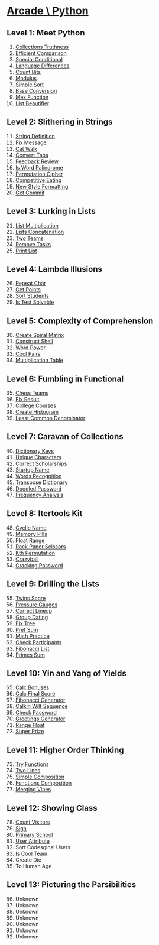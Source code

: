 # [Arcade \ Python](https://app.codesignal.com/arcade/python-arcade/)

## Level 1: Meet Python

1. [Collections Truthness](https://github.com/RevansChen/online-judge/tree/master/Codefights/arcade/python-arcade/level-1/1.Collections-Truthness/)
2. [Efficient Comparison](https://github.com/RevansChen/online-judge/tree/master/Codefights/arcade/python-arcade/level-1/2.Efficient-Comparison/)
3. [Special Conditional](https://github.com/RevansChen/online-judge/tree/master/Codefights/arcade/python-arcade/level-1/3.Special-Conditional/)
4. [Language Differences](https://github.com/RevansChen/online-judge/tree/master/Codefights/arcade/python-arcade/level-1/4.Language-Differences/)
5. [Count Bits](https://github.com/RevansChen/online-judge/tree/master/Codefights/arcade/python-arcade/level-1/5.Count-Bits/)
6. [Modulus](https://github.com/RevansChen/online-judge/tree/master/Codefights/arcade/python-arcade/level-1/6.Modulus/)
7. [Simple Sort](https://github.com/RevansChen/online-judge/tree/master/Codefights/arcade/python-arcade/level-1/7.Simple-Sort/)
8. [Base Conversion](https://github.com/RevansChen/online-judge/tree/master/Codefights/arcade/python-arcade/level-1/8.Base-Conversion/)
9. [Mex Function](https://github.com/RevansChen/online-judge/tree/master/Codefights/arcade/python-arcade/level-1/9.Mex-Function/)
10. [List Beautifier](https://github.com/RevansChen/online-judge/tree/master/Codefights/arcade/python-arcade/level-1/10.List-Beautifier/)

## Level 2: Slithering in Strings

11. [String Definition](https://github.com/RevansChen/online-judge/tree/master/Codefights/arcade/python-arcade/level-2/11.String-Definition/)
12. [Fix Message](https://github.com/RevansChen/online-judge/tree/master/Codefights/arcade/python-arcade/level-2/12.Fix-Message/)
13. [Cat Walk](https://github.com/RevansChen/online-judge/tree/master/Codefights/arcade/python-arcade/level-2/13.Cat-Walk/)
14. [Convert Tabs](https://github.com/RevansChen/online-judge/tree/master/Codefights/arcade/python-arcade/level-2/14.Convert-Tabs/)
15. [Feedback Review](https://github.com/RevansChen/online-judge/tree/master/Codefights/arcade/python-arcade/level-2/15.Feedback-Review/)
16. [Is Word Palindrome](https://github.com/RevansChen/online-judge/tree/master/Codefights/arcade/python-arcade/level-2/16.Is-Word-Palindrome/)
17. [Permutation Cipher](https://github.com/RevansChen/online-judge/tree/master/Codefights/arcade/python-arcade/level-2/17.Permutation-Cipher/)
18. [Competitive Eating](https://github.com/RevansChen/online-judge/tree/master/Codefights/arcade/python-arcade/level-2/18.Competitive-Eating/)
19. [New Style Formatting](https://github.com/RevansChen/online-judge/tree/master/Codefights/arcade/python-arcade/level-2/19.New-Style-Formatting/)
20. [Get Commit](https://github.com/RevansChen/online-judge/tree/master/Codefights/arcade/python-arcade/level-2/20.Get-Commit/)

## Level 3: Lurking in Lists

21. [List Multiplication](https://github.com/RevansChen/online-judge/tree/master/Codefights/arcade/python-arcade/level-3/21.List-Multiplication/)
22. [Lists Concatenation](https://github.com/RevansChen/online-judge/tree/master/Codefights/arcade/python-arcade/level-3/22.Lists-Concatenation/)
23. [Two Teams](https://github.com/RevansChen/online-judge/tree/master/Codefights/arcade/python-arcade/level-3/23.Two-Teams/)
24. [Remove Tasks](https://github.com/RevansChen/online-judge/tree/master/Codefights/arcade/python-arcade/level-3/24.Remove-Tasks/)
25. [Print List](https://github.com/RevansChen/online-judge/tree/master/Codefights/arcade/python-arcade/level-3/25.Print-List/)

## Level 4: Lambda Illusions

26. [Repeat Char](https://github.com/RevansChen/online-judge/tree/master/Codefights/arcade/python-arcade/level-4/26.Repeat-Char/)
27. [Get Points](https://github.com/RevansChen/online-judge/tree/master/Codefights/arcade/python-arcade/level-4/27.Get-Points/)
28. [Sort Students](https://github.com/RevansChen/online-judge/tree/master/Codefights/arcade/python-arcade/level-4/28.Sort-Students/)
29. [Is Test Solvable](https://github.com/RevansChen/online-judge/tree/master/Codefights/arcade/python-arcade/level-4/29.Is-Test-Solvable/)

## Level 5: Complexity of Comprehension

30. [Create Spiral Matrix](https://github.com/RevansChen/online-judge/tree/master/Codefights/arcade/python-arcade/level-5/30.Create-Spiral-Matrix/)
31. [Construct Shell](https://github.com/RevansChen/online-judge/tree/master/Codefights/arcade/python-arcade/level-5/31.Construct-Shell/)
32. [Word Power](https://github.com/RevansChen/online-judge/tree/master/Codefights/arcade/python-arcade/level-5/32.Word-Power/)
33. [Cool Pairs](https://github.com/RevansChen/online-judge/tree/master/Codefights/arcade/python-arcade/level-5/33.Cool-Pairs/)
34. [Multiplication Table](https://github.com/RevansChen/online-judge/tree/master/Codefights/arcade/python-arcade/level-5/34.Multiplication-Table/)

## Level 6: Fumbling in Functional

35. [Chess Teams](https://github.com/RevansChen/online-judge/tree/master/Codefights/arcade/python-arcade/level-6/35.Chess-Teams/)
36. [Fix Result](https://github.com/RevansChen/online-judge/tree/master/Codefights/arcade/python-arcade/level-6/36.Fix-Result/)
37. [College Courses](https://github.com/RevansChen/online-judge/tree/master/Codefights/arcade/python-arcade/level-6/37.College-Courses/)
38. [Create Histogram](https://github.com/RevansChen/online-judge/tree/master/Codefights/arcade/python-arcade/level-6/38.Create-Histogram/)
39. [Least Common Denominator](https://github.com/RevansChen/online-judge/tree/master/Codefights/arcade/python-arcade/level-6/39.Least-Common-Denominator/)

## Level 7: Caravan of Collections

40. [Dictionary Keys](https://github.com/RevansChen/online-judge/tree/master/Codefights/arcade/python-arcade/level-7/40.Dictionary-Keys/)
41. [Unique Characters](https://github.com/RevansChen/online-judge/tree/master/Codefights/arcade/python-arcade/level-7/41.Unique-Characters/)
42. [Correct Scholarships](https://github.com/RevansChen/online-judge/tree/master/Codefights/arcade/python-arcade/level-7/42.Correct-Scholarships/)
43. [Startup Name](https://github.com/RevansChen/online-judge/tree/master/Codefights/arcade/python-arcade/level-7/43.Startup-Name/)
44. [Words Recognition](https://github.com/RevansChen/online-judge/tree/master/Codefights/arcade/python-arcade/level-7/44.Words-Recognition/)
45. [Transpose Dictionary](https://github.com/RevansChen/online-judge/tree/master/Codefights/arcade/python-arcade/level-7/45.Transpose-Dictionary/)
46. [Doodled Password](https://github.com/RevansChen/online-judge/tree/master/Codefights/arcade/python-arcade/level-7/46.Doodled-Password/)
47. [Frequency Analysis](https://github.com/RevansChen/online-judge/tree/master/Codefights/arcade/python-arcade/level-7/47.Frequency-Analysis/)

## Level 8: Itertools Kit

48. [Cyclic Name](https://github.com/RevansChen/online-judge/tree/master/Codefights/arcade/python-arcade/level-8/48.Cyclic-Name/)
49. [Memory Pills](https://github.com/RevansChen/online-judge/tree/master/Codefights/arcade/python-arcade/level-8/49.Memory-Pills/)
50. [Float Range](https://github.com/RevansChen/online-judge/tree/master/Codefights/arcade/python-arcade/level-8/50.Float-Range/)
51. [Rock Paper Scissors](https://github.com/RevansChen/online-judge/tree/master/Codefights/arcade/python-arcade/level-8/51.Rock-Paper-Scissors/)
52. [Kth Permutation](https://github.com/RevansChen/online-judge/tree/master/Codefights/arcade/python-arcade/level-8/52.Kth-Permutation/)
53. [Crazyball](https://github.com/RevansChen/online-judge/tree/master/Codefights/arcade/python-arcade/level-8/53.Crazyball/)
54. [Cracking Password](https://github.com/RevansChen/online-judge/tree/master/Codefights/arcade/python-arcade/level-8/54.Cracking-Password/)

## Level 9: Drilling the Lists

55. [Twins Score](https://github.com/RevansChen/online-judge/tree/master/Codefights/arcade/python-arcade/level-9/55.Cracking-Password/)
56. [Pressure Gauges](https://github.com/RevansChen/online-judge/tree/master/Codefights/arcade/python-arcade/level-9/56.Pressure-Gauges/)
57. [Correct Lineup](https://github.com/RevansChen/online-judge/tree/master/Codefights/arcade/python-arcade/level-9/57.Correct-Lineup/)
58. [Group Dating](https://github.com/RevansChen/online-judge/tree/master/Codefights/arcade/python-arcade/level-9/58.Group-Dating/)
59. [Fix Tree](https://github.com/RevansChen/online-judge/tree/master/Codefights/arcade/python-arcade/level-9/59.Fix-Tree/)
60. [Pref Sum](https://github.com/RevansChen/online-judge/tree/master/Codefights/arcade/python-arcade/level-9/60.Pref-Sum/)
61. [Math Practice](https://github.com/RevansChen/online-judge/tree/master/Codefights/arcade/python-arcade/level-9/61.Math-Practice/)
62. [Check Participants](https://github.com/RevansChen/online-judge/tree/master/Codefights/arcade/python-arcade/level-9/62.Check-Participants/)
63. [Fibonacci List](https://github.com/RevansChen/online-judge/tree/master/Codefights/arcade/python-arcade/level-9/63.Fibonacci-List/)
64. [Primes Sum](https://github.com/RevansChen/online-judge/tree/master/Codefights/arcade/python-arcade/level-9/64.Primes-Sum/)

## Level 10: Yin and Yang of Yields

65. [Calc Bonuses](https://github.com/RevansChen/online-judge/tree/master/Codefights/arcade/python-arcade/level-10/65.Calc-Bonuses/)
66. [Calc Final Score](https://github.com/RevansChen/online-judge/tree/master/Codefights/arcade/python-arcade/level-10/66.Calc-Final-Score/)
67. [Fibonacci Generator](https://github.com/RevansChen/online-judge/tree/master/Codefights/arcade/python-arcade/level-10/67.Fibonacci-Generator/)
68. [Calkin Wilf Sequence](https://github.com/RevansChen/online-judge/tree/master/Codefights/arcade/python-arcade/level-10/68.Calkin-Wilf-Sequence/)
69. [Check Password](https://github.com/RevansChen/online-judge/tree/master/Codefights/arcade/python-arcade/level-10/69.Check-Password/)
70. [Greetings Generator](https://github.com/RevansChen/online-judge/tree/master/Codefights/arcade/python-arcade/level-10/70.Greetings-Generator/)
71. [Range Float](https://github.com/RevansChen/online-judge/tree/master/Codefights/arcade/python-arcade/level-10/71.Range-Float/)
72. [Super Prize](https://github.com/RevansChen/online-judge/tree/master/Codefights/arcade/python-arcade/level-10/72.Super-Prize/)

## Level 11: Higher Order Thinking

73. [Try Functions](https://github.com/RevansChen/online-judge/tree/master/Codefights/arcade/python-arcade/level-11/73.Try-Functions/)
74. [Two Lines](https://github.com/RevansChen/online-judge/tree/master/Codefights/arcade/python-arcade/level-11/74.Two-Lines/)
75. [Simple Composition](https://github.com/RevansChen/online-judge/tree/master/Codefights/arcade/python-arcade/level-11/75.Simple-Composition/)
76. [Functions Composition](https://github.com/RevansChen/online-judge/tree/master/Codefights/arcade/python-arcade/level-11/76.Functions-Composition/)
77. [Merging Vines](https://github.com/RevansChen/online-judge/tree/master/Codefights/arcade/python-arcade/level-11/77.Merging-Vines/)

## Level 12: Showing Class

78. [Count Visitors](https://github.com/RevansChen/online-judge/tree/master/Codefights/arcade/python-arcade/level-12/78.Count-Visitors/)
79. [Sign](https://github.com/RevansChen/online-judge/tree/master/Codefights/arcade/python-arcade/level-12/79.Sign/)
80. [Primary School](https://github.com/RevansChen/online-judge/tree/master/Codefights/arcade/python-arcade/level-12/80.Primary-School/)
81. [User Attribute](https://github.com/RevansChen/online-judge/tree/master/Codefights/arcade/python-arcade/level-12/81.User-Attribute/)
82. Sort Codesginal Users
83. Is Cool Team
84. Create Die
85. To Human Age

## Level 13: Picturing the Parsibilities

86. Unknown
87. Unknown
88. Unknown
89. Unknown
90. Unknown
91. Unknown
92. Unknown
